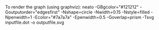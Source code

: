 To render the graph (using graphviz):
neato -GBgcolor="#121212" -Goutputorder="edgesfirst" -Nshape=circle -Nwidth=0.15 -Nstyle=filled -Npenwidth=1 -Ecolor="#7a7a7a" -Epenwidth=0.5 -Goverlap=prism -Tsvg inputfile.dot -o outputfile.svg
